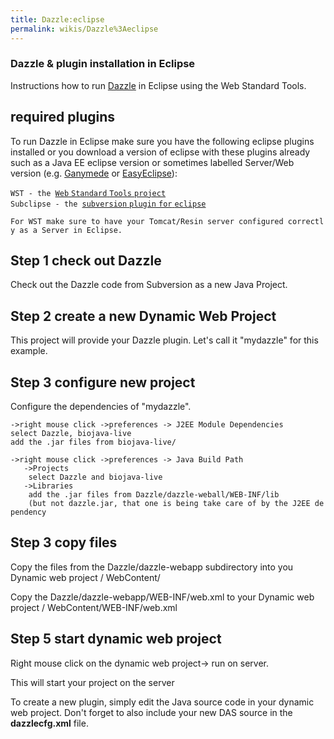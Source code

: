 ```yaml
---
title: Dazzle:eclipse
permalink: wikis/Dazzle%3Aeclipse
---
```


### Dazzle & plugin installation in Eclipse

Instructions how to run [Dazzle](Dazzle "wikilink") in Eclipse using the
Web Standard Tools.

required plugins
----------------

To run Dazzle in Eclipse make sure you have the following eclipse
plugins installed or you download a version of eclipse with these
plugins already such as a Java EE eclipse version or sometimes labelled
Server/Web version (e.g.
[Ganymede](http://www.eclipse.org/downloads/download.php?file=/technology/epp/downloads/release/ganymede/SR1/eclipse-jee-ganymede-SR1-macosx-carbon.tar.gz)
or
[EasyEclipse](http://www.easyeclipse.org/site/distributions/index.html)):

`WST - the `[`Web` `Standard` `Tools`
`project`](http://www.eclipse.org/webtools/wst/main.php)  
`Subclipse - the `[`subversion` `plugin` `for`
`eclipse`](http://subclipse.tigris.org/)

`For WST make sure to have your Tomcat/Resin server configured correctly as a Server in Eclipse.`

Step 1 check out Dazzle
-----------------------

Check out the Dazzle code from Subversion as a new Java Project.

Step 2 create a new Dynamic Web Project
---------------------------------------

This project will provide your Dazzle plugin. Let's call it "mydazzle"
for this example.

Step 3 configure new project
----------------------------

Configure the dependencies of "mydazzle".

`->right mouse click ->preferences -> J2EE Module Dependencies`  
`select Dazzle, biojava-live`  
`add the .jar files from biojava-live/`

`->right mouse click ->preferences -> Java Build Path `  
`   ->Projects`  
`    select Dazzle and biojava-live`  
`   ->Libraries`  
`    add the .jar files from Dazzle/dazzle-weball/WEB-INF/lib`  
`    (but not dazzle.jar, that one is being take care of by the J2EE dependency`

Step 3 copy files
-----------------

Copy the files from the Dazzle/dazzle-webapp subdirectory into you
Dynamic web project / WebContent/

Copy the Dazzle/dazzle-webapp/WEB-INF/web.xml to your Dynamic web
project / WebContent/WEB-INF/web.xml

Step 5 start dynamic web project
--------------------------------

Right mouse click on the dynamic web project-\> run on server.

This will start your project on the server

To create a new plugin, simply edit the Java source code in your dynamic
web project. Don't forget to also include your new DAS source in the
<b>dazzlecfg.xml</b> file.
